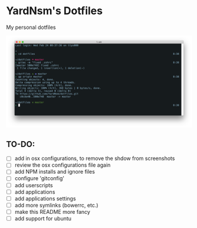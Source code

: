 # YardNsm's Dotfiles
My personal dotfiles

![The final product](https://raw.githubusercontent.com/YardNsm/dotfiles/master/_misc/media/terminal.png)

## TO-DO:
- [ ] add in osx configurations, to remove the shdow from screenshots
- [ ] review the osx configurations file again
- [ ] add NPM installs and ignore files
- [ ] configure 'gitconfig'
- [ ] add userscripts
- [ ] add applications
- [ ] add applications settings
- [ ] add more symlinks (bowerrc, etc.)
- [ ] make this README more fancy
- [ ] add support for ubuntu
